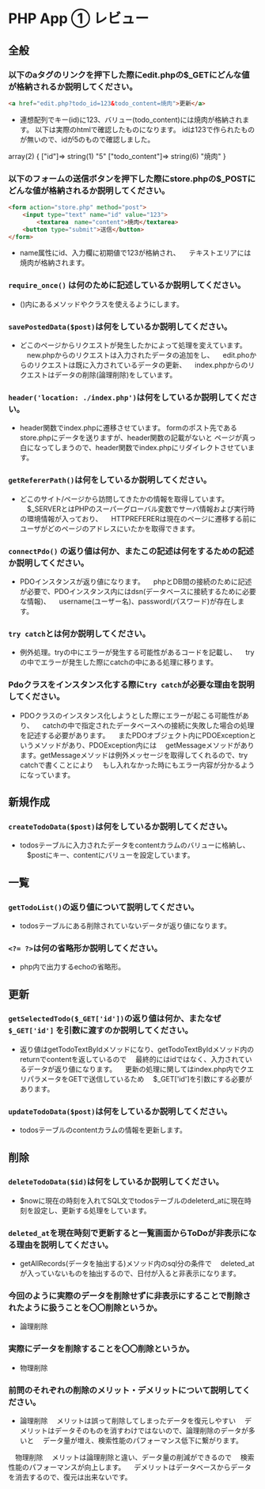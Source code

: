 # PHP App ① レビュー

## 全般

### 以下のaタグのリンクを押下した際にedit.phpの$_GETにどんな値が格納されるか説明してください。

```html
<a href="edit.php?todo_id=123&todo_content=焼肉">更新</a>
```
- 連想配列でキー(id)に123、バリュー(todo_content)には焼肉が格納されます。
以下は実際のhtmlで確認したものになります。
idは123で作られたものが無いので、idが5のもので確認しました。

array(2) { ["id"]=> string(1) "5" ["todo_content"]=> string(6) "焼肉" }

### 以下のフォームの送信ボタンを押下した際にstore.phpの$_POSTにどんな値が格納されるか説明してください。

```html
<form action="store.php" method="post">
    <input type="text" name="id" value="123">
		<textarea　name="content">焼肉</textarea>
    <button type="submit">送信</button>
</form>
```
- name属性にid、入力欄に初期値で123が格納され、
　テキストエリアには焼肉が格納されます。

### `require_once()` は何のために記述しているか説明してください。
- ()内にあるメソッドやクラスを使えるようにします。

### `savePostedData($post)`は何をしているか説明してください。
- どこのページからリクエストが発生したかによって処理を変えています。
　new.phpからのリクエストは入力されたデータの追加をし、
　edit.phoからのリクエストは既に入力されているデータの更新、
　index.phpからのリクエストはデータの削除(論理削除)をしています。

### `header('location: ./index.php')`は何をしているか説明してください。
- header関数でindex.phpに遷移させています。
formのポスト先であるstore.phpにデータを送りますが、header関数の記載がないと
ページが真っ白になってしまうので、header関数でindex.phpにリダイレクトさせています。

### `getRefererPath()`は何をしているか説明してください。
- どこのサイト/ページから訪問してきたかの情報を取得しています。
　$_SERVERとはPHPのスーパーグローバル変数でサーバ情報および実行時の環境情報が入っており、
　HTTPREFERERは現在のページに遷移する前にユーザがどのページのアドレスにいたかを取得できます。

### `connectPdo()` の返り値は何か、またこの記述は何をするための記述か説明してください。
- PDOインスタンスが返り値になります。
　phpとDB間の接続のために記述が必要で、PDOインスタンス内にはdsn(データベースに接続するために必要な情報)、
　username(ユーザー名)、password(パスワード)が存在します。

### `try catch`とは何か説明してください。
- 例外処理。tryの中にエラーが発生する可能性があるコードを記載し、
　tryの中でエラーが発生した際にcatchの中にある処理に移ります。

### Pdoクラスをインスタンス化する際に`try catch`が必要な理由を説明してください。
- PDOクラスのインスタンス化しようとした際にエラーが起こる可能性があり、
　catchの中で指定されたデータベースへの接続に失敗した場合の処理を記述する必要があります。
　またPDOオブジェクト内にPDOExceptionというメソッドがあり、PDOException内には
　getMessageメソッドがあります。getMessageメソッドは例外メッセージを取得してくれるので、try catchで書くことにより
　もし入れなかった時にもエラー内容が分かるようになっています。

## 新規作成

### `createTodoData($post)`は何をしているか説明してください。
- todosテーブルに入力されたデータをcontentカラムのバリューに格納し、
　$postにキー、contentにバリューを設定しています。
## 一覧

### `getTodoList()`の返り値について説明してください。
- todosテーブルにある削除されていないデータが返り値になります。

### `<?= ?>`は何の省略形か説明してください。
- php内で出力するechoの省略形。

## 更新

### `getSelectedTodo($_GET['id'])`の返り値は何か、またなぜ`$_GET['id']` を引数に渡すのか説明してください。
- 返り値はgetTodoTextByIdメソッドになり、getTodoTextByIdメソッド内のreturnでcontentを返しているので
　最終的にはidではなく、入力されているデータが返り値になります。
　更新の処理に関してはindex.php内でクエリパラメータをGETで送信しているため
　$_GET['id']を引数にする必要があります。
  
### `updateTodoData($post)`は何をしているか説明してください。
- todosテーブルのcontentカラムの情報を更新します。
　
## 削除

### `deleteTodoData($id)`は何をしているか説明してください。
- $nowに現在の時刻を入れてSQL文でtodosテーブルのdeleterd_atに現在時刻を設定し、更新する処理をしています。

### `deleted_at`を現在時刻で更新すると一覧画面からToDoが非表示になる理由を説明してください。
- getAllRecords(データを抽出する)メソッド内のsql分の条件で
　deleted_atが入っていないものを抽出するので、日付が入ると非表示になります。

### 今回のように実際のデータを削除せずに非表示にすることで削除されたように扱うことを〇〇削除というか。
- 論理削除
### 実際にデータを削除することを〇〇削除というか。
- 物理削除
### 前問のそれぞれの削除のメリット・デメリットについて説明してください。
- 論理削除
　メリットは誤って削除してしまったデータを復元しやすい
　デメリットはデータそのものを消すわけではないので、論理削除のデータが多いと
　データ量が増え、検索性能のパフォーマンス低下に繋がります。

　物理削除
　メリットは論理削除と違い、データ量の削減ができるので
　検索性能のパフォーマンスが向上します。
　デメリットはデータベースからデータを消去するので、復元は出来ないです。